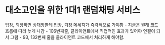 # 대소고인을 위한 1대1 랜덤채팅 서비스

입장, 퇴장하면 상대방한테 입장, 퇴장 메세지가 즉각적으로 가야함 
    - 지금은 원래 코드 흐름에 따라 늦게 나감
        - 106번째줄, 클라이언트에서 직접적인 효과가 있어야 연결이 되서 그럼
            - 93, 132번째 줄을 클라이언트 코드에서 처리하게 해야함.